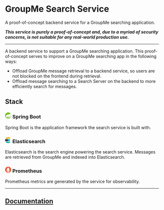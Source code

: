 # GroupMe Search Service
A proof-of-concept backend service for a GroupMe searching application.

***This service is purely a proof-of-concept and, due to a myriad of security concerns, is not suitable for any real-world production use.***

-----

A backend service to support a GroupMe searching application. This proof-of-concept serves to improve on a GroupMe searching app
in the following ways:
- Offload GroupMe message retrieval to a backend service, so users are not blocked on the frontend during retrieval.
- Offload message searching to a Search Server on the backend to more efficiently search for messages.

## Stack

### <img src="markdown/images/spring.png" width="20"/> Spring Boot

Spring Boot is the application framework the search service is built with.

### <img src="markdown/images/elasticsearch.png" width="20"> Elasticsearch

Elasticsearch is the search engine powering the search service.
Messages are retrieved from GroupMe and indexed into Elasticsearch.

### <img src="markdown/images/prometheus.png" width="20"> Prometheus

Prometheus metrics are generated by the service for observability.

----

## [Documentation](markdown/docs/README.md)
